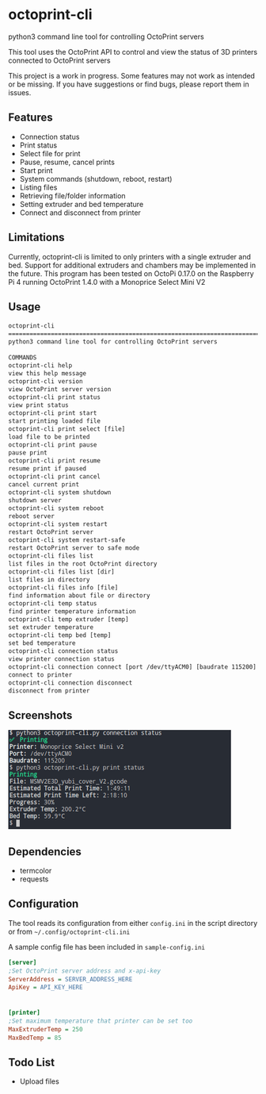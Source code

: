 # octoprint-cli

python3 command line tool for controlling OctoPrint servers

This tool uses the OctoPrint API to control and view the status of 3D printers connected to OctoPrint servers

This project is a work in progress. Some features may not work as intended or be missing. If you have suggestions or find bugs, please report them in issues.

## Features

* Connection status
* Print status
* Select file for print
* Pause, resume, cancel prints
* Start print
* System commands (shutdown, reboot, restart)
* Listing files
* Retrieving file/folder information
* Setting extruder and bed temperature
* Connect and disconnect from printer

## Limitations

Currently, octoprint-cli is limited to only printers with a single extruder and bed. Support for additional extruders and chambers may be implemented in the future. This program has been tested on OctoPi 0.17.0 on the Raspberry Pi 4 running OctoPrint 1.4.0 with a Monoprice Select Mini V2

## Usage

```
octoprint-cli
========================================================================================================================
python3 command line tool for controlling OctoPrint servers

COMMANDS
octoprint-cli help                                                           view this help message
octoprint-cli version                                                        view OctoPrint server version
octoprint-cli print status                                                   view print status
octoprint-cli print start                                                    start printing loaded file
octoprint-cli print select [file]                                            load file to be printed
octoprint-cli print pause                                                    pause print
octoprint-cli print resume                                                   resume print if paused
octoprint-cli print cancel                                                   cancel current print
octoprint-cli system shutdown                                                shutdown server
octoprint-cli system reboot                                                  reboot server
octoprint-cli system restart                                                 restart OctoPrint server
octoprint-cli system restart-safe                                            restart OctoPrint server to safe mode
octoprint-cli files list                                                     list files in the root OctoPrint directory
octoprint-cli files list [dir]                                               list files in directory
octoprint-cli files info [file]                                              find information about file or directory
octoprint-cli temp status                                                    find printer temperature information
octoprint-cli temp extruder [temp]                                           set extruder temperature
octoprint-cli temp bed [temp]                                                set bed temperature
octoprint-cli connection status                                              view printer connection status
octoprint-cli connection connect [port /dev/ttyACM0] [baudrate 115200]       connect to printer
octoprint-cli connection disconnect                                          disconnect from printer
```

## Screenshots

![status commands](screenshots/print-status.png)

## Dependencies

* termcolor
* requests

## Configuration

The tool reads its configuration from either `config.ini` in the script directory or from `~/.config/octoprint-cli.ini`

A sample config file has been included in `sample-config.ini`

```ini
[server]
;Set OctoPrint server address and x-api-key
ServerAddress = SERVER_ADDRESS_HERE
ApiKey = API_KEY_HERE


[printer]
;Set maximum temperature that printer can be set too
MaxExtruderTemp = 250
MaxBedTemp = 85
```

## Todo List

* Upload files
